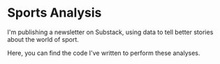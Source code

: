 <h1>Sports Analysis</h1>

I'm publishing a newsletter on Substack, using data to tell better stories about the world of sport.

Here, you can find the code I've written to perform these analyses.
